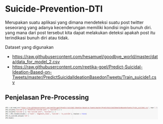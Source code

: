 # Suicide-Prevention-DTI

Merupakan suatu aplikasi yang dimana mendeteksi suatu post twitter seseorang  yang adanya kecenderungan memiliki kondisi ingin bunuh diri. yang mana dari post tersebut kita dapat melakukan deteksi apakah post itu terindikasi bunuh diri atau tidak.

Dataset yang digunakan 
- https://raw.githubusercontent.com/hesamuel/goodbye_world/master/data/data_for_model_2.csv
- https://raw.githubusercontent.com/reetika-goel/Predict-Suicidal-Ideation-Based-on-Tweets/master/PredictSuicidalIdeationBasedonTweets/Train_suicide1.csv


## Penjelasan Pre-Processing
![preprocessing](https://github.com/abduhsalam/Suicide-Prevention-DTI/blob/main/Gambar/1.PNG)
